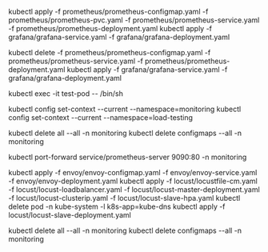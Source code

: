 kubectl apply -f prometheus/prometheus-configmap.yaml -f prometheus/prometheus-pvc.yaml -f prometheus/prometheus-service.yaml -f prometheus/prometheus-deployment.yaml 
kubectl apply -f grafana/grafana-service.yaml -f grafana/grafana-deployment.yaml 

kubectl delete -f prometheus/prometheus-configmap.yaml -f prometheus/prometheus-service.yaml -f prometheus/prometheus-deployment.yaml 
kubectl apply -f grafana/grafana-service.yaml -f grafana/grafana-deployment.yaml 

kubectl exec -it test-pod -- /bin/sh

kubectl config set-context --current --namespace=monitoring
kubectl config set-context --current --namespace=load-testing

kubectl delete all --all -n monitoring
kubectl delete configmaps --all -n monitoring

kubectl port-forward service/prometheus-server 9090:80 -n monitoring

kubectl apply -f envoy/envoy-configmap.yaml -f envoy/envoy-service.yaml  -f envoy/envoy-deployment.yaml
kubectl apply -f locust/locustfile-cm.yaml -f locust/locust-loadbalancer.yaml -f locust/locust-master-deployment.yaml -f locust/locust-clusterip.yaml -f locust/locust-slave-hpa.yaml
kubectl delete pod -n kube-system -l k8s-app=kube-dns
kubectl apply -f locust/locust-slave-deployment.yaml


kubectl delete all --all -n monitoring
kubectl delete configmaps --all -n monitoring